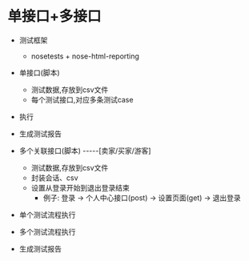 
# 单接口+多接口

- 测试框架
    - nosetests + nose-html-reporting

- 单接口(脚本)
    - 测试数据,存放到csv文件
    - 每个测试接口,对应多条测试case

- 执行
- 生成测试报告

- 多个关联接口(脚本)   -----[卖家/买家/游客]
    - 测试数据,存放到csv文件
    - 封装会话、csv
    - 设置从登录开始到退出登录结束
        - 例子: 登录 -> 个人中心接口(post) -> 设置页面(get) -> 退出登录


- 单个测试流程执行
- 多个测试流程执行
- 生成测试报告